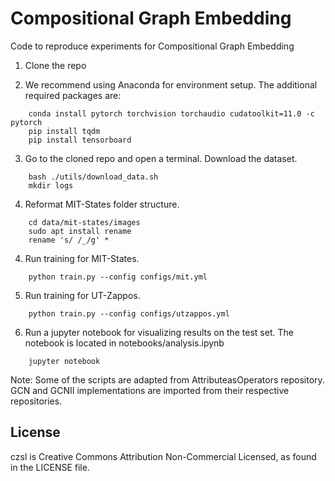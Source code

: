 # Compositional Graph Embedding
Code to reproduce experiments for Compositional Graph Embedding

1. Clone the repo

2. We recommend using Anaconda for environment setup. The additional required packages are:
```
    conda install pytorch torchvision torchaudio cudatoolkit=11.0 -c pytorch
    pip install tqdm
    pip install tensorboard
```

3. Go to the cloned repo and open a terminal. Download the dataset.
```
    bash ./utils/download_data.sh
    mkdir logs
```

4. Reformat MIT-States folder structure.
```
    cd data/mit-states/images
    sudo apt install rename
    rename 's/ /_/g' *
```
    
4. Run training for MIT-States.
```
    python train.py --config configs/mit.yml
```

5. Run training for UT-Zappos.
```
    python train.py --config configs/utzappos.yml
```

6. Run a jupyter notebook for visualizing results on the test set. The notebook is located in notebooks/analysis.ipynb
```
    jupyter notebook
```

Note: Some of the scripts are adapted from AttributeasOperators repository. GCN and GCNII implementations are imported from their respective repositories.

## License
czsl is Creative Commons Attribution Non-Commercial Licensed, as found in the LICENSE file.
